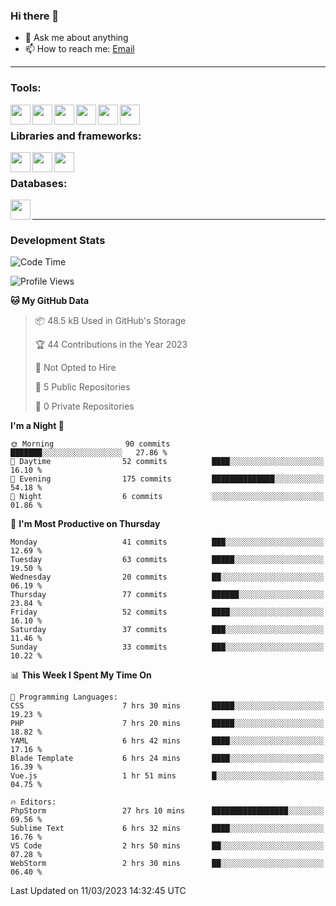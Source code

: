 ### Hi there 👋

- 💬 Ask me about anything
- 📫 How to reach me: [Email]

---

### Tools:
<img align='left' height="32" width="32" src="https://cdn.jsdelivr.net/npm/simple-icons@4.8.0/icons/phpstorm.svg" />
<img align='left' height="32" width="32" src="https://cdn.jsdelivr.net/npm/simple-icons@4.8.0/icons/webstorm.svg" />
<img align='left' height="32" width="32" src="https://cdn.jsdelivr.net/npm/simple-icons@4.8.0/icons/visualstudiocode.svg" />
<img align='left' height="32" width="32" src="https://cdn.jsdelivr.net/npm/simple-icons@4.8.0/icons/sublimetext.svg" />
<img align='left' height="32" width="32" src="https://cdn.jsdelivr.net/npm/simple-icons@4.8.0/icons/laragon.svg" />
<img align='left' height="32" width="32" src="https://cdn.jsdelivr.net/npm/simple-icons@4.8.0/icons/docker.svg" />
<br>

### Libraries and frameworks:
<img align='left' height="32" width="32" src="https://cdn.jsdelivr.net/npm/simple-icons@4.8.0/icons/laravel.svg" />
<img align='left' height="32" width="32" src="https://cdn.jsdelivr.net/npm/simple-icons@4.8.0/icons/vue-dot-js.svg" />
<img align='left' height="32" width="32" src="https://cdn.jsdelivr.net/npm/simple-icons@4.8.0/icons/jquery.svg" />
<br>

### Databases:
<img align='left' height="32" width="32" src="https://cdn.jsdelivr.net/npm/simple-icons@4.8.0/icons/mysql.svg" />
<br>

---
### Development Stats
<!--START_SECTION:waka-->
![Code Time](http://img.shields.io/badge/Code%20Time-1%2C067%20hrs%2052%20mins-blue)

![Profile Views](http://img.shields.io/badge/Profile%20Views-0-blue)

**🐱 My GitHub Data** 

> 📦 48.5 kB Used in GitHub's Storage 
 > 
> 🏆 44 Contributions in the Year 2023
 > 
> 🚫 Not Opted to Hire
 > 
> 📜 5 Public Repositories 
 > 
> 🔑 0 Private Repositories 
 > 
**I'm a Night 🦉** 

```text
🌞 Morning                90 commits          ███████░░░░░░░░░░░░░░░░░░   27.86 % 
🌆 Daytime                52 commits          ████░░░░░░░░░░░░░░░░░░░░░   16.10 % 
🌃 Evening                175 commits         ██████████████░░░░░░░░░░░   54.18 % 
🌙 Night                  6 commits           ░░░░░░░░░░░░░░░░░░░░░░░░░   01.86 % 
```
📅 **I'm Most Productive on Thursday** 

```text
Monday                   41 commits          ███░░░░░░░░░░░░░░░░░░░░░░   12.69 % 
Tuesday                  63 commits          █████░░░░░░░░░░░░░░░░░░░░   19.50 % 
Wednesday                20 commits          ██░░░░░░░░░░░░░░░░░░░░░░░   06.19 % 
Thursday                 77 commits          ██████░░░░░░░░░░░░░░░░░░░   23.84 % 
Friday                   52 commits          ████░░░░░░░░░░░░░░░░░░░░░   16.10 % 
Saturday                 37 commits          ███░░░░░░░░░░░░░░░░░░░░░░   11.46 % 
Sunday                   33 commits          ███░░░░░░░░░░░░░░░░░░░░░░   10.22 % 
```


📊 **This Week I Spent My Time On** 

```text
💬 Programming Languages: 
CSS                      7 hrs 30 mins       █████░░░░░░░░░░░░░░░░░░░░   19.23 % 
PHP                      7 hrs 20 mins       █████░░░░░░░░░░░░░░░░░░░░   18.82 % 
YAML                     6 hrs 42 mins       ████░░░░░░░░░░░░░░░░░░░░░   17.16 % 
Blade Template           6 hrs 24 mins       ████░░░░░░░░░░░░░░░░░░░░░   16.39 % 
Vue.js                   1 hr 51 mins        █░░░░░░░░░░░░░░░░░░░░░░░░   04.75 % 

🔥 Editors: 
PhpStorm                 27 hrs 10 mins      █████████████████░░░░░░░░   69.56 % 
Sublime Text             6 hrs 32 mins       ████░░░░░░░░░░░░░░░░░░░░░   16.76 % 
VS Code                  2 hrs 50 mins       ██░░░░░░░░░░░░░░░░░░░░░░░   07.28 % 
WebStorm                 2 hrs 30 mins       ██░░░░░░░░░░░░░░░░░░░░░░░   06.40 % 
```


 Last Updated on 11/03/2023 14:32:45 UTC
<!--END_SECTION:waka-->

[huyviet]: https://huyviet.vn/
[EMAIl]: https://mail.google.com/mail/u/0/?fs=1&tf=cm&source=mailto&to=huynguyenviet0110@gmail.com
